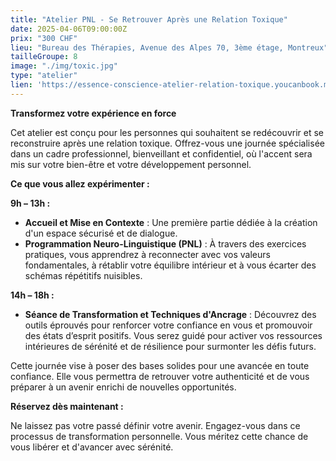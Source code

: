 ```yaml
---
title: "Atelier PNL - Se Retrouver Après une Relation Toxique"
date: 2025-04-06T09:00:00Z
prix: "300 CHF"
lieu: "Bureau des Thérapies, Avenue des Alpes 70, 3ème étage, Montreux"
tailleGroupe: 8
image: "./img/toxic.jpg"
type: "atelier"
lien: 'https://essence-conscience-atelier-relation-toxique.youcanbook.me'
---
```


**Transformez votre expérience en force**  

Cet atelier est conçu pour les personnes qui souhaitent se redécouvrir et se reconstruire après une relation toxique. Offrez-vous une journée spécialisée dans un cadre professionnel, bienveillant et confidentiel, où l'accent sera mis sur votre bien-être et votre développement personnel.

**Ce que vous allez expérimenter :**  

**9h – 13h :**  
- **Accueil et Mise en Contexte** : Une première partie dédiée à la création d'un espace sécurisé et de dialogue.
- **Programmation Neuro-Linguistique (PNL)** : À travers des exercices pratiques, vous apprendrez à reconnecter avec vos valeurs fondamentales, à rétablir votre équilibre intérieur et à vous écarter des schémas répétitifs nuisibles.

**14h – 18h :**  
- **Séance de Transformation et Techniques d'Ancrage** : Découvrez des outils éprouvés pour renforcer votre confiance en vous et promouvoir des états d’esprit positifs. Vous serez guidé pour activer vos ressources intérieures de sérénité et de résilience pour surmonter les défis futurs.

Cette journée vise à poser des bases solides pour une avancée en toute confiance. Elle vous permettra de retrouver votre authenticité et de vous préparer à un avenir enrichi de nouvelles opportunités.


**Réservez dès maintenant :** 

Ne laissez pas votre passé définir votre avenir. Engagez-vous dans ce processus de transformation personnelle. Vous méritez cette chance de vous libérer et d'avancer avec sérénité.
